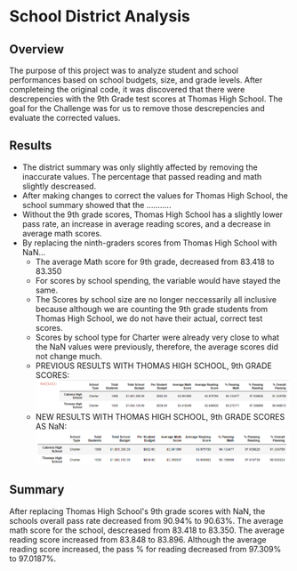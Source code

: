 # School District Analysis
## Overview
The purpose of this project was to analyze student and school performances based on school budgets, size, and grade levels. After completeing the original code, it was discovered that there were descrepencies with the 9th Grade test scores at Thomas High School. The goal for the Challenge was for us to remove those descrepencies and evaluate the corrected values. 

## Results
* The district summary was only slightly affected by removing the inaccurate values. The percentage that passed reading and math slightly descreased. 
* After making changes to correct the values for Thomas High School, the school summary showed that the ...........
* Without the 9th grade scores, Thomas High School has a slightly lower pass rate, an increase in average reading scores, and a decrease in average math scores. 
* By replacing the ninth-graders scores from Thomas High School with NaN...
     - The average Math score for 9th grade, decreased from 83.418 to 83.350
     - For scores by school spending, the variable would have stayed the same.
     - The Scores by school size are no longer neccessarily all inclusive because although we are counting the 9th grade students from Thomas High School, we do not have their actual, correct test scores. 
     - Scores by school type for Charter were already very close to what the NaN values were previously, therefore, the average scores did not change much. 
     - PREVIOUS RESULTS WITH THOMAS HIGH SCHOOL, 9th GRADE SCORES:
     ![OriginalScores!](/Resources/Previous_School_Summary.png)
     - NEW RESULTS WITH THOMAS HIGH SCHOOL, 9th GRADE SCORES AS NaN:
     ![UpdatedResults](/Resources/Corrected_School_Summary.png)

## Summary
After replacing Thomas High School's 9th grade scores with NaN, the schools overall pass rate decreased from 90.94% to 90.63%. The average math score for the school, descreased from 83.418 to 83.350. The average reading score increased from 83.848 to 83.896. Although the average reading score increased, the pass % for reading decreased from 97.309% to 97.0187%.

